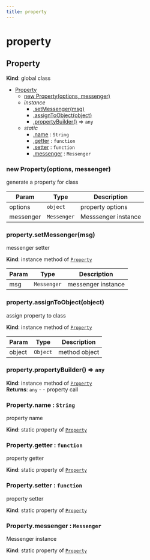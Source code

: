 ```yaml
---
title: property
---
```


# property

<a name="Property"></a>

## Property
**Kind**: global class  

* [Property](#Property)
    * [new Property(options, messenger)](#new_Property_new)
    * _instance_
        * [.setMessenger(msg)](#Property+setMessenger)
        * [.assignToObject(object)](#Property+assignToObject)
        * [.propertyBuilder()](#Property+propertyBuilder) ⇒ <code>any</code>
    * _static_
        * [.name](#Property.name) : <code>String</code>
        * [.getter](#Property.getter) : <code>function</code>
        * [.setter](#Property.setter) : <code>function</code>
        * [.messenger](#Property.messenger) : <code>Messenger</code>

<a name="new_Property_new"></a>

### new Property(options, messenger)
generate a property for class


| Param | Type | Description |
| --- | --- | --- |
| options | <code>object</code> | property options |
| messenger | <code>Messenger</code> | Messsenger instance |

<a name="Property+setMessenger"></a>

### property.setMessenger(msg)
messenger setter

**Kind**: instance method of [<code>Property</code>](#Property)  

| Param | Type | Description |
| --- | --- | --- |
| msg | <code>Messenger</code> | messenger instance |

<a name="Property+assignToObject"></a>

### property.assignToObject(object)
assign property to class

**Kind**: instance method of [<code>Property</code>](#Property)  

| Param | Type | Description |
| --- | --- | --- |
| object | <code>Object</code> | method object |

<a name="Property+propertyBuilder"></a>

### property.propertyBuilder() ⇒ <code>any</code>
**Kind**: instance method of [<code>Property</code>](#Property)  
**Returns**: <code>any</code> - - property call  
<a name="Property.name"></a>

### Property.name : <code>String</code>
property name

**Kind**: static property of [<code>Property</code>](#Property)  
<a name="Property.getter"></a>

### Property.getter : <code>function</code>
property getter

**Kind**: static property of [<code>Property</code>](#Property)  
<a name="Property.setter"></a>

### Property.setter : <code>function</code>
property setter

**Kind**: static property of [<code>Property</code>](#Property)  
<a name="Property.messenger"></a>

### Property.messenger : <code>Messenger</code>
Messenger instance

**Kind**: static property of [<code>Property</code>](#Property)  
